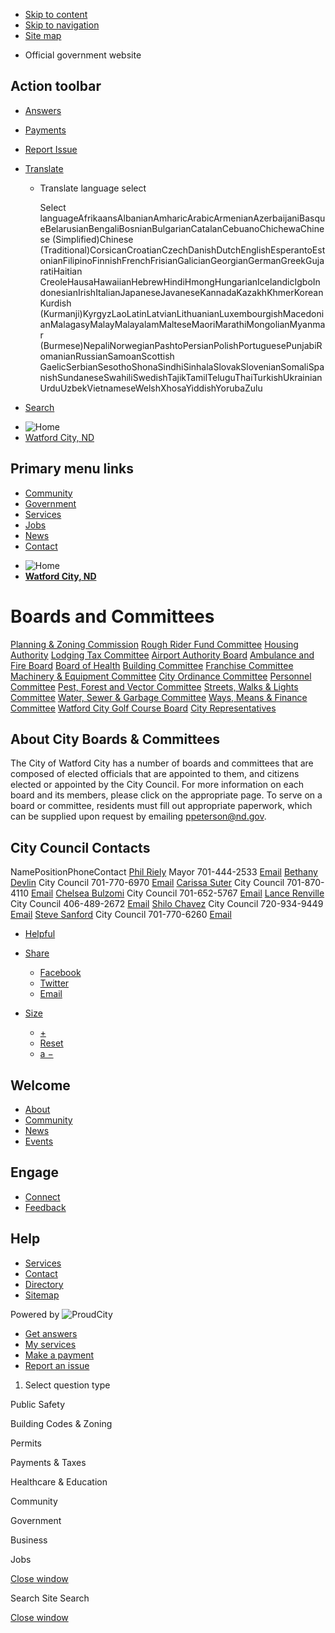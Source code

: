 - [Skip to content](https://www.cityofwatfordcity.com/Committees/)
- [Skip to navigation](https://www.cityofwatfordcity.com/Committees/)
- [Site map](https://www.cityofwatfordcity.com/sitemap)

<!--THE END-->

- Official government website

## Action toolbar

- [Answers](https://www.cityofwatfordcity.com/Committees "Answers")
- [Payments](https://www.cityofwatfordcity.com/Committees "Payments")
- [Report Issue](https://www.cityofwatfordcity.com/Committees "Report Issue")
- [Translate](https://www.cityofwatfordcity.com/Committees "Translate")
  
  - Translate language select
    
    Select languageAfrikaansAlbanianAmharicArabicArmenianAzerbaijaniBasqueBelarusianBengaliBosnianBulgarianCatalanCebuanoChichewaChinese (Simplified)Chinese (Traditional)CorsicanCroatianCzechDanishDutchEnglishEsperantoEstonianFilipinoFinnishFrenchFrisianGalicianGeorgianGermanGreekGujaratiHaitian CreoleHausaHawaiianHebrewHindiHmongHungarianIcelandicIgboIndonesianIrishItalianJapaneseJavaneseKannadaKazakhKhmerKoreanKurdish (Kurmanji)KyrgyzLaoLatinLatvianLithuanianLuxembourgishMacedonianMalagasyMalayMalayalamMalteseMaoriMarathiMongolianMyanmar (Burmese)NepaliNorwegianPashtoPersianPolishPortuguesePunjabiRomanianRussianSamoanScottish GaelicSerbianSesothoShonaSindhiSinhalaSlovakSlovenianSomaliSpanishSundaneseSwahiliSwedishTajikTamilTeluguThaiTurkishUkrainianUrduUzbekVietnameseWelshXhosaYiddishYorubaZulu

<!--THE END-->

- [Search](https://www.cityofwatfordcity.com/Committees "Search")

<!--THE END-->

- ![Home](https://storage.googleapis.com/proudcity/watfordcitynd/2024/07/MC-WatfordCity-Logo-FC.pdf-213x64.png "Home")
- [Watford City, ND](https://cityofwatfordcity.gov "Home")

## Primary menu links

- [Community](https://cityofwatfordcity.gov/community)
- [Government](https://cityofwatfordcity.gov/government)
- [Services](https://cityofwatfordcity.gov/services)
- [Jobs](https://cityofwatfordcity.gov/jobs-2)
- [News](https://cityofwatfordcity.gov/news)
- [Contact](https://cityofwatfordcity.gov/contact)

<!--THE END-->

- ![Home](https://storage.googleapis.com/proudcity/watfordcitynd/2024/07/MC-WatfordCity-Logo-FC.pdf-213x64.png "Home")
- [**Watford City, ND**](https://cityofwatfordcity.gov "Home")

# Boards and Committees

[Planning &amp; Zoning Commission](https://cityofwatfordcity.gov/planning-zoning-commission "Planning & Zoning Commission") [Rough Rider Fund Committee](https://cityofwatfordcity.gov/roughrider-fund-committee "Rough Rider Fund Committee") [Housing Authority](https://cityofwatfordcity.gov/housing-authority "Housing Authority") [Lodging Tax Committee](https://cityofwatfordcity.gov/lodgingtaxcommittee "Lodging Tax Committee") [Airport Authority Board](https://cityofwatfordcity.gov/airport-authority-board "Airport Authority Board") [Ambulance and Fire Board](https://cityofwatfordcity.gov/ambulance-and-fire-board "Ambulance and Fire Board") [Board of Health](https://cityofwatfordcity.gov/board-of-health "Board of Health") [Building Committee](https://cityofwatfordcity.gov/building-committee "Building Committee") [Franchise Committee](https://cityofwatfordcity.gov/franchise-committee "Franchise Committee") [Machinery &amp; Equipment Committee](https://cityofwatfordcity.gov/machinery-equipment-committee "Machinery & Equipment Committee") [City Ordinance Committee](https://cityofwatfordcity.gov/city-ordinance-committee "City Ordinance Committee") [Personnel Committee](https://cityofwatfordcity.gov/personnel-committee "Personnel Committee") [Pest, Forest and Vector Committee](https://cityofwatfordcity.gov/pest-forest-and-vector-committee "Pest, Forest and Vector Committee") [Streets, Walks &amp; Lights Committee](https://cityofwatfordcity.gov/streets-walks-lights-committee "Streets, Walks & Lights Committee") [Water, Sewer &amp; Garbage Committee](https://cityofwatfordcity.gov/water-sewer-garbage-committee "Water, Sewer & Garbage Committee") [Ways, Means &amp; Finance Committee](https://cityofwatfordcity.gov/ways-means-finance-committee "Ways, Means & Finance Committee") [Watford City Golf Course Board](https://cityofwatfordcity.gov/watford-city-golf-course-board "Watford City Golf Course Board") [City Representatives](https://cityofwatfordcity.gov/city-representatives "City Representatives")

## About City Boards &amp; Committees

The City of Watford City has a number of boards and committees that are composed of elected officials that are appointed to them, and citizens elected or appointed by the City Council. For more information on each board and its members, please click on the appropriate page. To serve on a board or committee, residents must fill out appropriate paperwork, which can be supplied upon request by emailing [ppeterson@nd.gov](mailto:ppeterson@nd.gov).

## City Council Contacts

NamePositionPhoneContact [Phil Riely](https://cityofwatfordcity.gov/contacts/phil-riely) Mayor 701-444-2533 [Email](mailto:phil_riely@yahoo.com) [Bethany Devlin](https://cityofwatfordcity.gov/contacts/bethany-devlin) City Council 701-770-6970 [Email](mailto:kodyandbeth@hotmail.com) [Carissa Suter](https://cityofwatfordcity.gov/contacts/carissa-suter) City Council 701-870-4110 [Email](mailto:carissa.suter@outlook.com) [Chelsea Bulzomi](https://cityofwatfordcity.gov/contacts/chelsea-bulzomi) City Council 701-652-5767 [Email](mailto:cbulzomi@nd.gov) [Lance Renville](https://cityofwatfordcity.gov/contacts/lance-renville) City Council 406-489-2672 [Email](mailto:renvila@restel.com) [Shilo Chavez](https://cityofwatfordcity.gov/contacts/shilo-chavez) City Council 720-934-9449 [Email](mailto:shchavez@nd.gov) [Steve Sanford](https://cityofwatfordcity.gov/contacts/steve-sanford) City Council 701-770-6260 [Email](mailto:sanford.steve1@gmail.com)

- [Helpful](https://www.cityofwatfordcity.com/Committees "This page makes me proud")
- [Share](https://www.cityofwatfordcity.com/Committees)
  
  - [Facebook](https://www.facebook.com/sharer/sharer.php?u=https%3A%2F%2Fcityofwatfordcity.gov%2Fdepartments%2Fboards-and-committees%3Fagency%3Dboards-and-committees%26post_type%3Dagency%26name%3Dboards-and-committees "Share on Facebook")
  - [Twitter](https://twitter.com/share?url=https%3A%2F%2Fcityofwatfordcity.gov%2Fdepartments%2Fboards-and-committees%3Fagency%3Dboards-and-committees%26post_type%3Dagency%26name%3Dboards-and-committees "Share on Twitter")
  - [Email](mailto:?subject=Boards%20and%20Committees%20from%20Watford%20City%2C%20ND&body=Read%20more%3A%20https%3A%2F%2Fcityofwatfordcity.gov%2Fdepartments%2Fboards-and-committees%3Fagency%3Dboards-and-committees%26post_type%3Dagency%26name%3Dboards-and-committees "Share by Email")
- [Size](https://www.cityofwatfordcity.com/Committees)
  
  - [+](https://www.cityofwatfordcity.com/Committees "Increase Font Size")
  - [Reset](https://www.cityofwatfordcity.com/Committees "Reset Font Size")
  - [a −](https://www.cityofwatfordcity.com/Committees "Decrease Font Size")

## Welcome

- [About](https://cityofwatfordcity.gov/about)
- [Community](https://cityofwatfordcity.gov/community)
- [News](https://cityofwatfordcity.gov/news)
- [Events](https://www.watfordcityevents.com/all/Calendar/List)

## Engage

- [Connect](https://cityofwatfordcity.gov/connect)
- [Feedback](https://cityofwatfordcity.gov/feedback)

## Help

- [Services](https://cityofwatfordcity.gov/services)
- [Contact](https://cityofwatfordcity.gov/contact)
- [Directory](https://cityofwatfordcity.gov/directory)
- [Sitemap](https://cityofwatfordcity.gov/sitemap)

Powered by ![ProudCity](https://cityofwatfordcity.gov/wp-content/plugins/wp-proud-core/assets/images/logo-white-1x.png)

- [Get answers](https://www.cityofwatfordcity.com/Committees/)
- [My services](https://www.cityofwatfordcity.com/Committees/)
- [Make a payment](https://www.cityofwatfordcity.com/Committees/)
- [Report an issue](https://www.cityofwatfordcity.com/Committees/)

<!--THE END-->

1. Select question type

Public Safety

Building Codes &amp; Zoning

Permits

Payments &amp; Taxes

Healthcare &amp; Education

Community

Government

Business

Jobs

[Close window](https://www.cityofwatfordcity.com/Committees)

Search Site Search

[Close window](https://www.cityofwatfordcity.com/Committees)